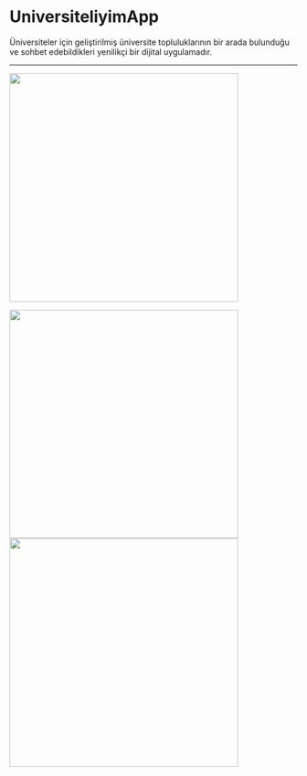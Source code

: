 # UniversiteliyimApp
Üniversiteler için geliştirilmiş üniversite topluluklarının bir arada bulunduğu ve sohbet edebildikleri yenilikçi bir dijital uygulamadır.
<hr>

<img src="https://i.imgyukle.com/2021/02/06/Hd4xcb.jpg" width="400"></img>

<img src="https://i.imgyukle.com/2021/02/06/Hd4sov.jpg" width="400"></img>
<img src="https://i.imgyukle.com/2021/02/06/Hd4WEo.jpg" width="400"></img>
